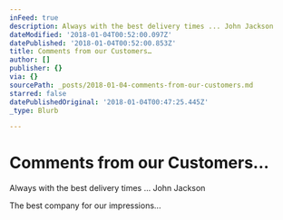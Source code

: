 ```yaml
---
inFeed: true
description: Always with the best delivery times ... John Jackson
dateModified: '2018-01-04T00:52:00.097Z'
datePublished: '2018-01-04T00:52:00.853Z'
title: Comments from our Customers…
author: []
publisher: {}
via: {}
sourcePath: _posts/2018-01-04-comments-from-our-customers.md
starred: false
datePublishedOriginal: '2018-01-04T00:47:25.445Z'
_type: Blurb

---
```

# Comments from our Customers...

Always with the best delivery times ... John Jackson

The best company for our impressions...